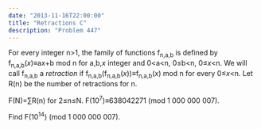 ```yaml
---
date: "2013-11-16T22:00:00"
title: "Retractions C"
description: "Problem 447"
---
```


<p>
For every integer n&gt;1, the family of functions f<sub>n,a,b</sub>  is defined 
by f<sub>n,a,b</sub>(<var>x</var>)≡a<var>x</var>+b mod n for a,b,<var>x</var> integer and  0&lt;a&lt;n, 0≤b&lt;n, 0≤<var>x</var>&lt;n.
We will call f<sub>n,a,b</sub> a <i>retraction</i> if f<sub>n,a,b</sub>(f<sub>n,a,b</sub>(<var>x</var>))≡f<sub>n,a,b</sub>(<var>x</var>) mod n for every 0≤<var>x</var>&lt;n.
Let R(n) be the number of retractions for n.
</p>
<p>
F(N)=∑R(n) for 2≤n≤N.
F(10<sup>7</sup>)≡638042271 (mod 1 000 000 007).
</p>
<p> 
Find F(10<sup>14</sup>) (mod 1 000 000 007).
</p>

